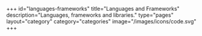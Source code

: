 +++
id="languages-frameworks"
title="Languages and Frameworks"
description="Languages, frameworks and libraries."
type="pages"
layout="category"
category="categories"
image="/images/icons/code.svg"
+++